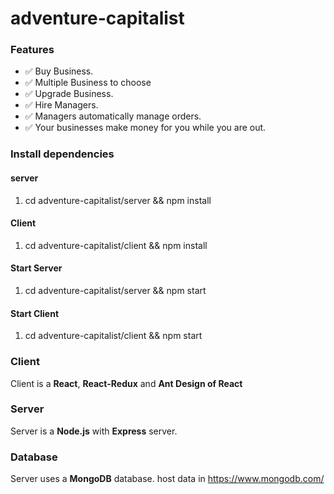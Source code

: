 # adventure-capitalist

### Features
  - ✅ Buy Business.
  - ✅ Multiple Business to choose
  - ✅ Upgrade Business.
  - ✅ Hire Managers.
  - ✅ Managers automatically manage orders.
  - ✅ Your businesses make money for you while you are out.

### Install dependencies
#### server
1. cd adventure-capitalist/server && npm install

#### Client
1. cd adventure-capitalist/client && npm install

#### Start Server
1. cd adventure-capitalist/server && npm start

#### Start Client
1. cd adventure-capitalist/client && npm start


### Client
Client is a **React**, **React-Redux** and **Ant Design of React** 

### Server
Server is a **Node.js** with **Express** server.

### Database
Server uses a **MongoDB** database. host data in  https://www.mongodb.com/ 